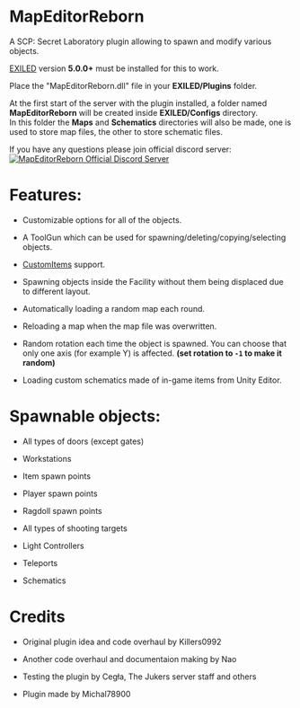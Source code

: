 # MapEditorReborn
A SCP: Secret Laboratory plugin allowing to spawn and modify various objects.

[EXILED](https://github.com/Exiled-Team/EXILED) version **5.0.0+** must be installed for this to work.

Place the "MapEditorReborn.dll" file in your **EXILED/Plugins** folder.

At the first start of the server with the plugin installed, a folder named **MapEditorReborn** will be created inside **EXILED/Configs** directory.<br> In this folder the **Maps** and **Schematics** directories will also be made, one is used to store map files, the other to store schematic files.

If you have any questions please join official discord server:
<a href="https://discord.gg/PyUkWTg">
<img src="https://discordapp.com/api/guilds/947849283514814486/widget.png?style=banner2" alt="MapEditorReborn Official Discord Server"/>
</a>

# Features:
- Customizable options for all of the objects.

- A ToolGun which can be used for spawning/deleting/copying/selecting objects.

- [CustomItems](https://github.com/Exiled-Team/CustomItems) support.

- Spawning objects inside the Facility without them being displaced due to different layout.

- Automatically loading a random map each round.

- Reloading a map when the map file was overwritten.

- Random rotation each time the object is spawned. You can choose that only one axis (for example Y) is affected. **(set rotation to `-1` to make it random)**

- Loading custom schematics made of in-game items from Unity Editor.

# Spawnable objects:

- All types of doors (except gates)

- Workstations

- Item spawn points

- Player spawn points

- Ragdoll spawn points

- All types of shooting targets

- Light Controllers

- Teleports

- Schematics

# Credits

- Original plugin idea and code overhaul by Killers0992

- Another code overhaul and documentaion making by Nao

- Testing the plugin by Cegła, The Jukers server staff and others

- Plugin made by Michal78900